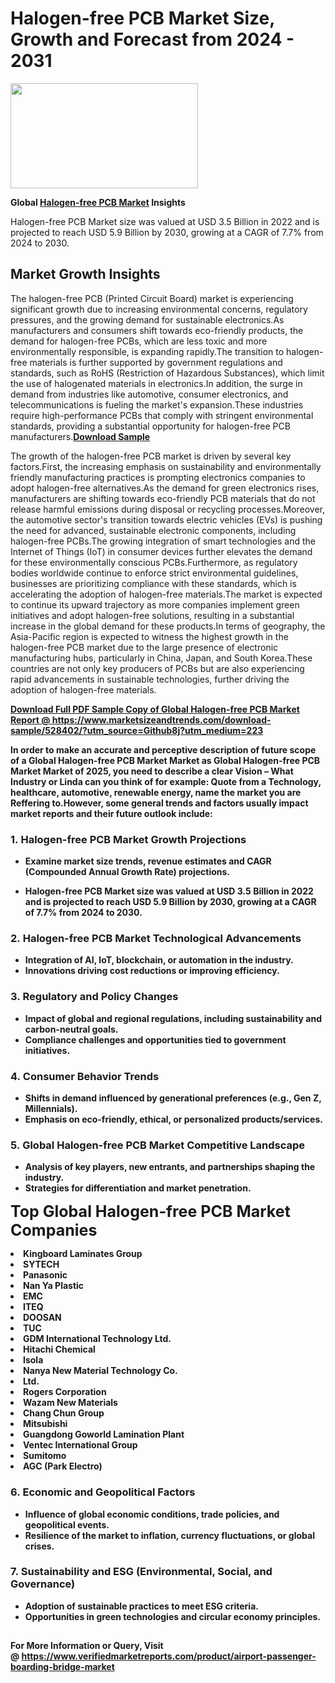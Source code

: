 <H1>Halogen-free PCB Market Size, Growth and Forecast from 2024 - 2031</H1><img class="aligncenter size-medium wp-image-584254" src="https://thirdeyenews.in/wp-content/uploads/2024/09/Global-Market-Research-300x168.jpeg" alt="" width="300" height="168" /><p><strong>Global&nbsp;<a href="https://www.marketsizeandtrends.com/download-sample/528402/?utm_source=Github8j?utm_medium=223">Halogen-free PCB Market</a> Insights</strong></p><p>Halogen-free PCB Market size was valued at USD 3.5 Billion in 2022 and is projected to reach USD 5.9 Billion by 2030, growing at a CAGR of 7.7% from 2024 to 2030.</p><p><h2>Market Growth Insights</h2> <p>The halogen-free PCB (Printed Circuit Board) market is experiencing significant growth due to increasing environmental concerns, regulatory pressures, and the growing demand for sustainable electronics.As manufacturers and consumers shift towards eco-friendly products, the demand for halogen-free PCBs, which are less toxic and more environmentally responsible, is expanding rapidly.The transition to halogen-free materials is further supported by government regulations and standards, such as RoHS (Restriction of Hazardous Substances), which limit the use of halogenated materials in electronics.In addition, the surge in demand from industries like automotive, consumer electronics, and telecommunications is fueling the market's expansion.These industries require high-performance PCBs that comply with stringent environmental standards, providing a substantial opportunity for halogen-free PCB manufacturers.<strong><a href="#">Download Sample</a></strong></p> <p>The growth of the halogen-free PCB market is driven by several key factors.First, the increasing emphasis on sustainability and environmentally friendly manufacturing practices is prompting electronics companies to adopt halogen-free alternatives.As the demand for green electronics rises, manufacturers are shifting towards eco-friendly PCB materials that do not release harmful emissions during disposal or recycling processes.Moreover, the automotive sector's transition towards electric vehicles (EVs) is pushing the need for advanced, sustainable electronic components, including halogen-free PCBs.The growing integration of smart technologies and the Internet of Things (IoT) in consumer devices further elevates the demand for these environmentally conscious PCBs.Furthermore, as regulatory bodies worldwide continue to enforce strict environmental guidelines, businesses are prioritizing compliance with these standards, which is accelerating the adoption of halogen-free materials.The market is expected to continue its upward trajectory as more companies implement green initiatives and adopt halogen-free solutions, resulting in a substantial increase in the global demand for these products.In terms of geography, the Asia-Pacific region is expected to witness the highest growth in the halogen-free PCB market due to the large presence of electronic manufacturing hubs, particularly in China, Japan, and South Korea.These countries are not only key producers of PCBs but are also experiencing rapid advancements in sustainable technologies, further driving the adoption of halogen-free materials.<strong><a href="#"></p><p><span class=""><strong>Download Full PDF Sample Copy of Global Halogen-free PCB Market Report</strong> @ <a href="https://www.marketsizeandtrends.com/download-sample/528402/?utm_source=Github8j?utm_medium=223" target="_blank">https://www.marketsizeandtrends.com/download-sample/528402/?utm_source=Github8j?utm_medium=223</a></span></p><p>In order to make an accurate and perceptive description of future scope of a Global&nbsp;Halogen-free PCB Market Market as Global&nbsp;Halogen-free PCB Market Market of 2025, you need to describe a clear Vision &ndash; What Industry or Linda can you think of for example: Quote from a Technology, healthcare, automotive, renewable energy, name the market you are Reffering to.However, some general trends and factors usually impact market reports and their future outlook include:</p><h3>1.&nbsp;<strong>Halogen-free PCB Market Growth Projections</strong></h3><ul><li>Examine market size trends, revenue estimates and CAGR (Compounded Annual Growth Rate) projections.</li><li><p>Halogen-free PCB Market size was valued at USD 3.5 Billion in 2022 and is projected to reach USD 5.9 Billion by 2030, growing at a CAGR of 7.7% from 2024 to 2030.</p></li></ul><h3>2.&nbsp;<strong>Halogen-free PCB Market Technological Advancements</strong></h3><ul><li>Integration of AI, IoT, blockchain, or automation in the industry.</li><li>Innovations driving cost reductions or improving efficiency.</li></ul><h3>3.&nbsp;<strong>Regulatory and Policy Changes</strong></h3><ul><li>Impact of global and regional regulations, including sustainability and carbon-neutral goals.</li><li>Compliance challenges and opportunities tied to government initiatives.</li></ul><h3>4.&nbsp;<strong>Consumer Behavior Trends</strong></h3><ul><li>Shifts in demand influenced by generational preferences (e.g., Gen Z, Millennials).</li><li>Emphasis on eco-friendly, ethical, or personalized products/services.</li></ul><h3>5.&nbsp;<strong>Global Halogen-free PCB Market Competitive Landscape</strong></h3><ul><li>Analysis of key players, new entrants, and partnerships shaping the industry.</li><li>Strategies for differentiation and market penetration.</li></ul><p data-pm-slice="1 1 []"><span style="color: inherit; font-family: inherit; font-size: 25px;">Top Global Halogen-free PCB Market Companies</span></p><div class="" data-test-id=""><p><li>Kingboard Laminates Group</li><li> SYTECH</li><li> Panasonic</li><li> Nan Ya Plastic</li><li> EMC</li><li> ITEQ</li><li> DOOSAN</li><li> TUC</li><li> GDM International Technology Ltd.</li><li> Hitachi Chemical</li><li> Isola</li><li> Nanya New Material Technology Co.</li><li> Ltd.</li><li> Rogers Corporation</li><li> Wazam New Materials</li><li> Chang Chun Group</li><li> Mitsubishi</li><li> Guangdong Goworld Lamination Plant</li><li> Ventec International Group</li><li> Sumitomo</li><li> AGC (Park Electro)</li></p></div><h3>6.&nbsp;<strong>Economic and Geopolitical Factors</strong></h3><ul><li>Influence of global economic conditions, trade policies, and geopolitical events.</li><li>Resilience of the market to inflation, currency fluctuations, or global crises.</li></ul><h3>7.&nbsp;<strong>Sustainability and ESG (Environmental, Social, and Governance)</strong></h3><ul><li>Adoption of sustainable practices to meet ESG criteria.</li><li>Opportunities in green technologies and circular economy principles.</li></ul><h2><strong style="font-size: 14px;">For More Information or Query, Visit @&nbsp;</strong><a style="background-color: #ffffff; font-size: 14px;" href="https://www.marketsizeandtrends.com/report/halogen-free-pcb-market/" target="_blank">https://www.verifiedmarketreports.com/product/airport-passenger-boarding-bridge-market</a></h2>